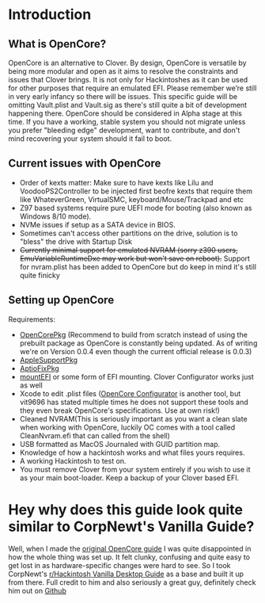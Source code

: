 # Introduction

## What is OpenCore?

OpenCore is an alternative to Clover. By design, OpenCore is versatile by being more modular and open as it aims to resolve the constraints and issues that Clover brings. It is not only for Hackintoshes as it can be used for other purposes that require an emulated EFI. Please remember we’re still in very early infancy so there will be issues. This specific guide will be omitting Vault.plist and Vault.sig as there's still quite a bit of development happening there. OpenCore should be considered in Alpha stage at this time. If you have a working, stable system you should not migrate unless you prefer "bleeding edge" development, want to contribute, and don't mind recovering your system should it fail to boot.

## Current issues with OpenCore

* Order of kexts matter: Make sure to have kexts like Lilu and VoodooPS2Controller to be injected first beofre kexts that require them like WhateverGreen, VirtualSMC, keyboard/Mouse/Trackpad and etc
* Z97 based systems require pure UEFI mode for booting \(also known as Windows 8/10 mode\).
* NVMe issues if setup as a SATA device in BIOS.
* Sometimes can't access other partitions on the drive, solution is to "bless" the drive with Startup Disk
* ~~Currently minimal support for emulated NVRAM \(sorry z390 users, EmuVariableRuntimeDxe may work but won't save on reboot\).~~ Support for nvram.plist has been added to OpenCore but do keep in mind it's still quite finicky

## Setting up OpenCore

Requirements:

* [OpenCorePkg](https://github.com/acidanthera/OpenCorePkg/releases) \(Recommend to build from scratch instead of using the prebuilt package as OpenCore is constantly being updated. As of writing we're on Version 0.0.4 even though the current official release is 0.0.3\)
* [AppleSupportPkg](https://github.com/acidanthera/AppleSupportPkg/releases)
* [AptioFixPkg](https://github.com/acidanthera/AptioFixPkg/releases)
* [mountEFI](https://github.com/corpnewt/MountEFI) or some form of EFI mounting. Clover Configurator works just as well
* Xcode to edit .plist files \([OpenCore Configurator](https://www.insanelymac.com/forum/topic/338686-opencore-configurator/) is another tool, but vit9696 has stated multiple times he does not support these tools and they even break OpenCore's specifications. Use at own risk!\)
* Cleaned NVRAM\(This is seriously important as you want a clean slate when working with OpenCore, luckily OC comes with a tool called CleanNvram.efi that can called from the shell\)
* USB formatted as MacOS Journaled with GUID partition map.
* Knowledge of how a hackintosh works and what files yours requires.
* A working Hackintosh to test on.
* You must remove Clover from your system entirely if you wish to use it as your main boot-loader. Keep a backup of your Clover based EFI.

# Hey why does this guide look quite similar to CorpNewt's Vanilla Guide?

Well, when I made the [original OpenCore guide](https://github.com/khronokernel/Getting-Started-With-OpenCore) I was quite disappointed in how the whole thing was set up. It felt clunky, confusing and quite easy to get lost in as hardware-specific changes were hard to see. So I took CorpNewt's [r/Hackintosh Vanilla Desktop Guide](https://hackintosh.gitbook.io/-r-hackintosh-vanilla-desktop-guide/) as a base and built it up from there. Full credit to him and also seriously a great guy, definitely check him out on [Github](https://github.com/corpnewt)

